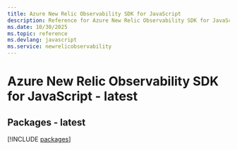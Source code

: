 ```yaml
---
title: Azure New Relic Observability SDK for JavaScript
description: Reference for Azure New Relic Observability SDK for JavaScript
ms.date: 10/30/2025
ms.topic: reference
ms.devlang: javascript
ms.service: newrelicobservability
---
```

# Azure New Relic Observability SDK for JavaScript - latest
## Packages - latest
[!INCLUDE [packages](new-relic-observability-index.md)]